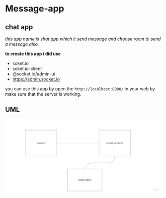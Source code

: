 # Message-app

## chat app

*this app name is shat app which it send message and choose room to send a message also.*

**to create this app i did use**
+ soket.io
+ soket.io-client
+ @socket.io/admin-ui
+ https://admin.socket.io

you can use this app by open the `http://localhost:8080/` in your web by make sure that the server is working.

## UML
![UML](./img/uml.jpg)
